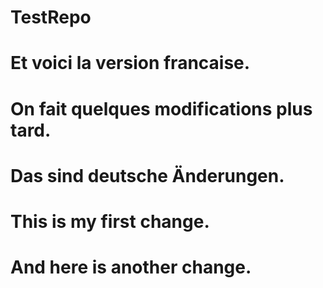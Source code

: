 # TestRepo
#
# Et voici la version francaise.
# On fait quelques modifications plus tard.
#
# Das sind deutsche Änderungen.
#
# This is my first change.
# And here is another change.
